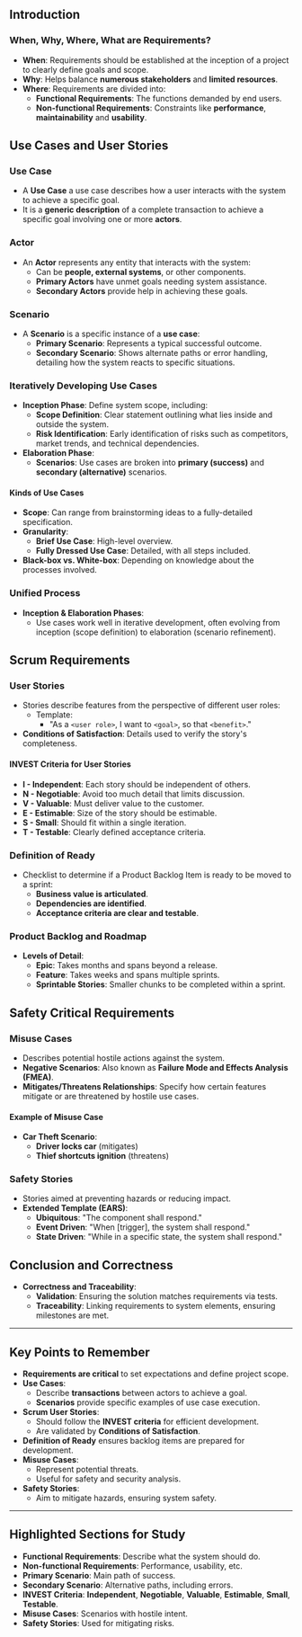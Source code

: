 ## Introduction

### When, Why, Where, What are Requirements?

- **When**: Requirements should be established at the inception of a project to clearly define goals and scope.
- **Why**: Helps balance **numerous stakeholders** and **limited resources**.
- **Where**: Requirements are divided into:
  - **Functional Requirements**: The functions demanded by end users.
  - **Non-functional Requirements**: Constraints like **performance**, **maintainability** and **usability**.

## Use Cases and User Stories

### Use Case

- A **Use Case** a use case describes how a user interacts with the system to achieve a specific goal.
- It is a **generic description** of a complete transaction to achieve a specific goal involving one or more **actors**.

### Actor

- An **Actor** represents any entity that interacts with the system:
  - Can be **people, external systems**, or other components.
  - **Primary Actors** have unmet goals needing system assistance.
  - **Secondary Actors** provide help in achieving these goals.

### Scenario

- A **Scenario** is a specific instance of a **use case**:
  - **Primary Scenario**: Represents a typical successful outcome.
  - **Secondary Scenario**: Shows alternate paths or error handling, detailing how the system reacts to specific situations.

### Iteratively Developing Use Cases

- **Inception Phase**: Define system scope, including:
  - **Scope Definition**: Clear statement outlining what lies inside and outside the system.
  - **Risk Identification**: Early identification of risks such as competitors, market trends, and technical dependencies.
- **Elaboration Phase**:
  - **Scenarios**: Use cases are broken into **primary (success)** and **secondary (alternative)** scenarios.

#### Kinds of Use Cases

- **Scope**: Can range from brainstorming ideas to a fully-detailed specification.
- **Granularity**:
  - **Brief Use Case**: High-level overview.
  - **Fully Dressed Use Case**: Detailed, with all steps included.
- **Black-box vs. White-box**: Depending on knowledge about the processes involved.

### Unified Process

- **Inception & Elaboration Phases**:
  - Use cases work well in iterative development, often evolving from inception (scope definition) to elaboration (scenario refinement).

## Scrum Requirements

### User Stories

- Stories describe features from the perspective of different user roles:
  - Template:
    - "As a `<user role>`, I want to `<goal>`, so that `<benefit>`."
- **Conditions of Satisfaction**: Details used to verify the story's completeness.

#### INVEST Criteria for User Stories

- **I - Independent**: Each story should be independent of others.
- **N - Negotiable**: Avoid too much detail that limits discussion.
- **V - Valuable**: Must deliver value to the customer.
- **E - Estimable**: Size of the story should be estimable.
- **S - Small**: Should fit within a single iteration.
- **T - Testable**: Clearly defined acceptance criteria.

### Definition of Ready

- Checklist to determine if a Product Backlog Item is ready to be moved to a sprint:
  - **Business value is articulated**.
  - **Dependencies are identified**.
  - **Acceptance criteria are clear and testable**.

### Product Backlog and Roadmap

- **Levels of Detail**:
  - **Epic**: Takes months and spans beyond a release.
  - **Feature**: Takes weeks and spans multiple sprints.
  - **Sprintable Stories**: Smaller chunks to be completed within a sprint.

## Safety Critical Requirements

### Misuse Cases

- Describes potential hostile actions against the system.
- **Negative Scenarios**: Also known as **Failure Mode and Effects Analysis (FMEA)**.
- **Mitigates/Threatens Relationships**: Specify how certain features mitigate or are threatened by hostile use cases.

#### Example of Misuse Case

- **Car Theft Scenario**:
  - **Driver locks car** (mitigates)
  - **Thief shortcuts ignition** (threatens)

### Safety Stories

- Stories aimed at preventing hazards or reducing impact.
- **Extended Template (EARS)**:
  - **Ubiquitous**: "The component shall respond."
  - **Event Driven**: "When [trigger], the system shall respond."
  - **State Driven**: "While in a specific state, the system shall respond."

## Conclusion and Correctness

- **Correctness and Traceability**:
  - **Validation**: Ensuring the solution matches requirements via tests.
  - **Traceability**: Linking requirements to system elements, ensuring milestones are met.

---

## Key Points to Remember

- **Requirements are critical** to set expectations and define project scope.
- **Use Cases**:
  - Describe **transactions** between actors to achieve a goal.
  - **Scenarios** provide specific examples of use case execution.
- **Scrum User Stories**:
  - Should follow the **INVEST criteria** for efficient development.
  - Are validated by **Conditions of Satisfaction**.
- **Definition of Ready** ensures backlog items are prepared for development.
- **Misuse Cases**:
  - Represent potential threats.
  - Useful for safety and security analysis.
- **Safety Stories**:
  - Aim to mitigate hazards, ensuring system safety.

---

## Highlighted Sections for Study

- **Functional Requirements**: Describe what the system should do.
- **Non-functional Requirements**: Performance, usability, etc.
- **Primary Scenario**: Main path of success.
- **Secondary Scenario**: Alternative paths, including errors.
- **INVEST Criteria**: **Independent**, **Negotiable**, **Valuable**, **Estimable**, **Small**, **Testable**.
- **Misuse Cases**: Scenarios with hostile intent.
- **Safety Stories**: Used for mitigating risks.
